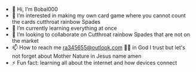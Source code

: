 - 👋 Hi, I’m Bobal000
- 👀 I’m interested in making my own card game where you cannot count the cards cutthroat rainbow Spades
- 🌱 I’m currently learning everything at once 
- 💞️ I’m looking to collaborate on Cutthroat rainbow Spades that  are not on the market
- 📫 How to reach me ra345655@outlook.com 
🤪🤑 in God I trust but let's not forget about Mother Nature in Jesus name amen
- ⚡ Fun fact: learning all about the internet and how devices connect

<!---
BBobal000/BBobal000 is a ✨ special ✨ repository because its `README.md` (this file) appears on your GitHub profile.
You can click the Preview link to take a look at your changes.
--->
